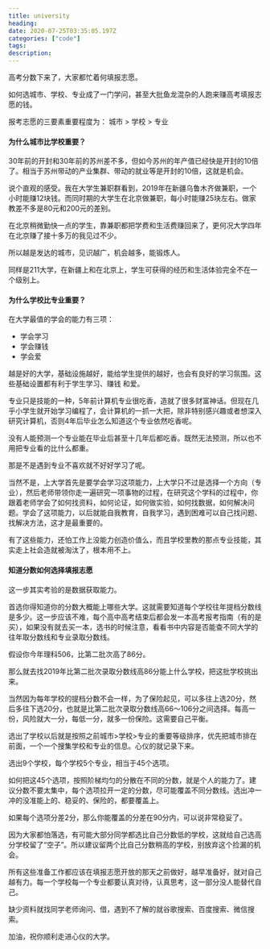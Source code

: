 ```yaml
---
title: university
heading: 
date: 2020-07-25T03:35:05.197Z
categories: ["code"]
tags: 
description: 
---
```


高考分数下来了，大家都忙着何填报志愿。

如何选城市、学校、专业成了一门学问，甚至大批鱼龙混杂的人跑来赚高考填报志愿的钱。

报考志愿的三要素重要程度为：
城市 > 学校 > 专业

#### 为什么城市比学校重要？

30年前的开封和30年前的苏州差不多，但如今苏州的年产值已经快是开封的10倍了。相当于苏州带动的产业集群、带动的就业等是开封的10倍，这就是机会。

说个直观的感受。我在大学生兼职群看到，2019年在新疆乌鲁木齐做兼职，一个小时能赚12块钱。而同时期的大学生在北京做兼职，每小时能赚25块左右。做家教差不多是80元和200元的差别。

在北京稍微勤快一点的学生，靠兼职都把学费和生活费赚回来了，更何况大学四年在北京赚了接十多万的我见过不少。

所以越是发达的城市，见识越广，机会越多，能锻炼人。

同样是211大学，在新疆上和在北京上，学生可获得的经历和生活体验完全不在一个级别上。

#### 为什么学校比专业重要？

在大学最值的学会的能力有三项：
- 学会学习
- 学会赚钱
- 学会爱

越是好的大学，基础设施越好，能给学生提供的越好，也会有良好的学习氛围。这些基础设置都有利于学生学习、赚钱
和爱。

专业只是技能的一种，5年前计算机专业很吃香，造就了很多财富神话。但现在几乎小学生就开始学习编程了，会计算机的一抓一大把，除非特别感兴趣或者想深入研究计算机，否则4年后毕业怎么知道这个专业依然吃香呢。

没有人能预测一个专业能在毕业后甚至十几年后都吃香。既然无法预测，所以也不用把专业看的比什么都重。

那是不是遇到专业不喜欢就不好好学习了呢。

当然不是，上大学首先是要学会学习这项能力，上大学只不过是选择一个方向（专业），然后老师带领你走一遍研究一项事物的过程，在研究这个学科的过程中，你跟着老师学会了如何找资料，如何论证，如何做实验，如何找数据，如何解决问题。学会了这项能力，以后就能自我教育，自我学习，遇到困难可以自己找问题、找解决方法，这才是最重要的。

有了这些能力，还怕工作上没能力创造价值么，而且学校里教的那点专业技能，其实走上社会造就被淘汰了，根本用不上。


#### 知道分数如何选择填报志愿

这一步其实考验的是数据获取能力。

首选你得知道你的分数大概能上哪些大学。这就需要知道每个学校往年提档分数线是多少。这一步应该不难，每个高中高考结束后都会发一本高考报考指南（有的是买），如果没有就去买一本，选书的时候注意，看看书中内容是否能查不同大学的往年取分数线和专业录取分数线。

假设你今年理科506，比第二批次高了86分。

那么就去找2019年比第二批次录取分数线高86分能上什么学校，把这批学校挑出来。

当然因为每年学校的提档分数不会一样，为了保险起见，可以多往上选20分，然后多往下选20分，也就是比第二批次录取分数线高66～106分之间选择。每高一份，风险就大一分，每低一分，就多一份保险。这需要自己平衡。

选出了学校以后就是按照之前城市>学校>专业的重要等级排序，优先把城市排在前面，一个一个搜集学校和专业的信息。心仪的就记录下来。

选出9个学校，每个学校5个专业，相当于45个选项。

如何把这45个选项，按照阶梯均匀的分散在不同的分数，就是个人的能力了。建议分数不要太集中，每个选项拉开一定的分数，尽可能覆盖不同分数线。选出冲一冲的没准能上的、稳妥的、保险的，都要覆盖上。

如果每个选项分差2分，那么你能覆盖的分差在90分内，可以说非常稳妥了。

因为大家都怕落选，有可能大部分同学都选比自己分数低的学校，这就给自己选高分学校留了“空子”。所以建议留两个比自己分数稍高的学校，别放弃这个捡漏的机会。

所有这些准备工作都应该在填报志愿开放的那天之前做好，越早准备好，就对自己越有力。每一个学校每一个专业都要认真对待，认真思考，这一部分没人能替代自己。

缺少资料就找同学老师询问、借，遇到不了解的就谷歌搜索、百度搜索、微信搜索。

加油，祝你顺利走进心仪的大学。













